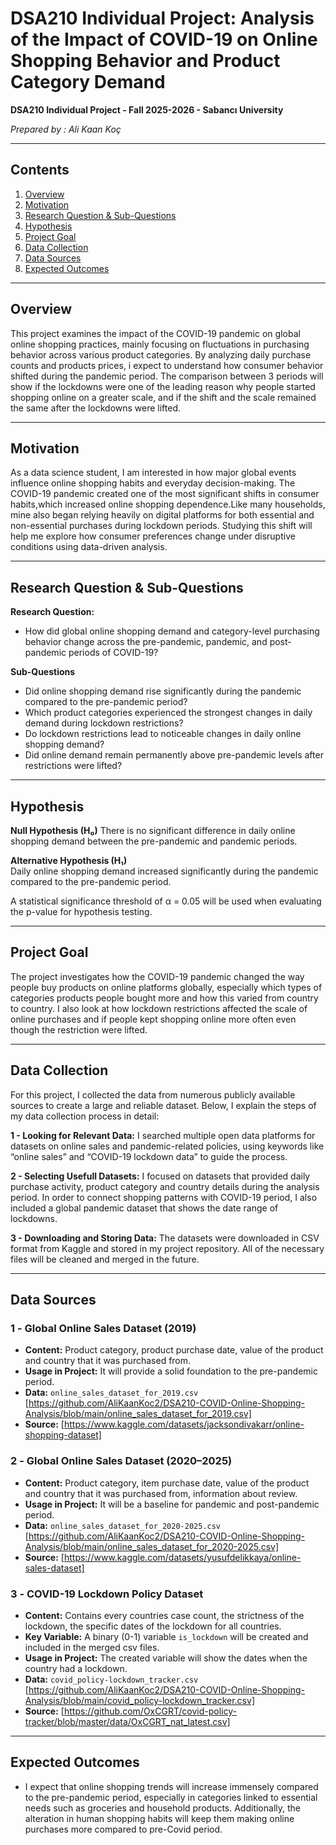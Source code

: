 # DSA210 Individual Project: Analysis of the Impact of COVID-19 on Online Shopping Behavior and Product Category Demand

**DSA210 Individual Project - Fall 2025-2026 - Sabancı University**

*Prepared by : Ali Kaan Koç*

---

## Contents
1. [Overview](#overview)
2. [Motivation](#motivation)
3. [Research Question & Sub-Questions](#research-question--sub-questions)
4. [Hypothesis](#hypothesis)
5. [Project Goal](#project-goal)
6. [Data Collection](#data-collection)
7. [Data Sources](#data-sources)
8. [Expected Outcomes](#expected-outcomes)
   
---

## Overview 
This project examines the impact of the COVID-19 pandemic on global online shopping practices, mainly focusing on fluctuations in purchasing behavior across various product categories. By analyzing daily purchase counts and products prices, i expect to understand how consumer behavior shifted during the pandemic period. The comparison between 3 periods will show if the lockdowns were one of the leading reason why people started shopping online on a greater scale, and if the shift and the scale remained the same after the lockdowns were lifted.

---
## Motivation 

As a data science student, I am interested in how major global events influence online shopping habits and everyday decision-making. The COVID-19 pandemic created one of the most significant shifts in consumer habits,which increased online shopping dependence.Like many households, mine also began relying heavily on digital platforms for both essential and non-essential purchases during lockdown periods. Studying this shift will help me explore how consumer preferences change under disruptive conditions using data-driven analysis.

---
## Research Question & Sub-Questions 

**Research Question:**

- How did global online shopping demand and category-level purchasing behavior change across the pre-pandemic, pandemic, and post-pandemic periods of COVID-19?


**Sub-Questions**
- Did online shopping demand rise significantly during the pandemic compared to the pre-pandemic period?
- Which product categories experienced the strongest changes in daily demand during lockdown restrictions?
- Do lockdown restrictions lead to noticeable changes in daily online shopping demand?
- Did online demand remain permanently above pre-pandemic levels after restrictions were lifted?

---

## Hypothesis 

**Null Hypothesis (H₀)**
There is no significant difference in daily online shopping demand between the pre-pandemic and pandemic periods.

**Alternative Hypothesis (H₁)**  
Daily online shopping demand increased significantly during the pandemic compared to the pre-pandemic period.

A statistical significance threshold of α = 0.05 will be used when evaluating the p-value for hypothesis testing.

---

## Project Goal 
The project investigates how the COVID-19 pandemic changed the way people buy products on online platforms globally, especially which types of categories products people bought more and how this varied from country to country.
I also look at how lockdown restrictions affected the scale of online purchases and if people kept shopping online more often even though the restriction were lifted.

---

## Data Collection 

For this project, I collected the data from numerous publicly available sources to create a large and reliable dataset. Below, I explain the steps of my data collection process in detail:

**1 - Looking for Relevant Data:**
I searched multiple open data platforms for datasets on online sales and pandemic-related policies, using keywords like “online sales” and “COVID-19 lockdown data” to guide the process.

**2 - Selecting Usefull Datasets:**
I focused on datasets that provided daily purchase activity, product category and country details during the analysis period. In order to connect shopping patterns with COVID-19 period, I also included a global pandemic dataset that shows the date range of lockdowns.

**3 - Downloading and Storing Data:**
The datasets were downloaded in CSV format from Kaggle and stored in my project repository. All of the necessary files will be cleaned and merged in the future.

---
## Data Sources 
### **1️ - Global Online Sales Dataset (2019)**
- **Content:** Product category, product purchase date, value of the product and country that it was purchased from.
- **Usage in Project:** It will provide a solid foundation to the pre-pandemic period.
- **Data:** `online_sales_dataset_for_2019.csv` [https://github.com/AliKaanKoc2/DSA210-COVID-Online-Shopping-Analysis/blob/main/online_sales_dataset_for_2019.csv]
- **Source:** [https://www.kaggle.com/datasets/jacksondivakarr/online-shopping-dataset]
  
### **2️ - Global Online Sales Dataset (2020–2025)**
- **Content:** Product category, item purchase date, value of the product and country that it was purchased from, information about review.
- **Usage in Project:** It will be a baseline for pandemic and post-pandemic period.
- **Data:** `online_sales_dataset_for_2020-2025.csv` [https://github.com/AliKaanKoc2/DSA210-COVID-Online-Shopping-Analysis/blob/main/online_sales_dataset_for_2020-2025.csv]
- **Source:** [https://www.kaggle.com/datasets/yusufdelikkaya/online-sales-dataset]

### **3️ - COVID-19 Lockdown Policy Dataset**
- **Content:** Contains every countries case count, the strictness of the lockdown, the specific dates of the lockdown for all countries.
- **Key Variable:** A binary (0-1) variable `is_lockdown` will be created and included in the merged csv files.
- **Usage in Project:** The created variable will show the dates when the country had a lockdown.
- **Data:** `covid_policy-lockdown_tracker.csv` [https://github.com/AliKaanKoc2/DSA210-COVID-Online-Shopping-Analysis/blob/main/covid_policy-lockdown_tracker.csv]
- **Source:** [https://github.com/OxCGRT/covid-policy-tracker/blob/master/data/OxCGRT_nat_latest.csv]

---
## Expected Outcomes 
- I expect that online shopping trends will increase immensely compared to the pre-pandemic period, especially in categories linked to essential needs such as groceries and household products. Additionally, the alteration in human shopping habits will keep them making online purchases more compared to pre-Covid period.

